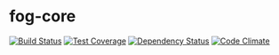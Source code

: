 # fog-core

[![Build Status](https://travis-ci.org/FOGProject/fog-core.svg?branch=master)](https://travis-ci.org/FOGProject/fog-core)
[![Test Coverage](https://codeclimate.com/github/FOGProject/fog-too/badges/coverage.svg)](https://codeclimate.com/github/FOGProject/fog-too/coverage)
[![Dependency Status](https://david-dm.org/FOGProject/fog-core.svg)](https://david-dm.org/FOGProject/fog-core)
[![Code Climate](https://codeclimate.com/github/FOGProject/fog-core/badges/gpa.svg)](https://codeclimate.com/github/FOGProject/fog-core)
